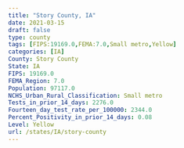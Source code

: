```yaml
---
title: "Story County, IA"
date: 2021-03-15
draft: false
type: county
tags: [FIPS:19169.0,FEMA:7.0,Small metro,Yellow]
categories: [IA]
County: Story County
State: IA
FIPS: 19169.0
FEMA_Region: 7.0
Population: 97117.0
NCHS_Urban_Rural_Classification: Small metro
Tests_in_prior_14_days: 2276.0
Fourteen_day_test_rate_per_100000: 2344.0
Percent_Positivity_in_prior_14_days: 0.08
Level: Yellow
url: /states/IA/story-county
---
```



